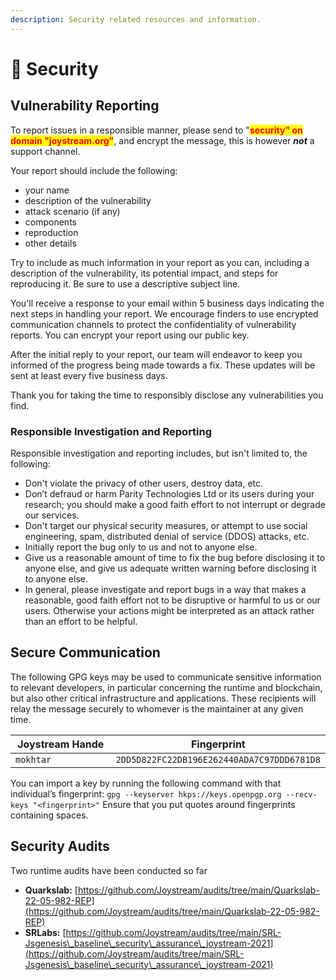 ```yaml
---
description: Security related resources and information.
---
```


# 🔐 Security

## Vulnerability Reporting

To report issues in a responsible manner, please send to "<mark style="color:red;">**security" on domain "joystream.org"**</mark>, and encrypt the message, this is however _**not**_ a support channel.

Your report should include the following:

* your name
* description of the vulnerability
* attack scenario (if any)
* components
* reproduction
* other details

Try to include as much information in your report as you can, including a description of the vulnerability, its potential impact, and steps for reproducing it. Be sure to use a descriptive subject line.

You'll receive a response to your email within 5 business days indicating the next steps in handling your report. We encourage finders to use encrypted communication channels to protect the confidentiality of vulnerability reports. You can encrypt your report using our public key.&#x20;

After the initial reply to your report, our team will endeavor to keep you informed of the progress being made towards a fix. These updates will be sent at least every five business days.

Thank you for taking the time to responsibly disclose any vulnerabilities you find.

### Responsible Investigation and Reporting

Responsible investigation and reporting includes, but isn't limited to, the following:

* Don't violate the privacy of other users, destroy data, etc.
* Don’t defraud or harm Parity Technologies Ltd or its users during your research; you should make a good faith effort to not interrupt or degrade our services.
* Don't target our physical security measures, or attempt to use social engineering, spam, distributed denial of service (DDOS) attacks, etc.
* Initially report the bug only to us and not to anyone else.
* Give us a reasonable amount of time to fix the bug before disclosing it to anyone else, and give us adequate written warning before disclosing it to anyone else.
* In general, please investigate and report bugs in a way that makes a reasonable, good faith effort not to be disruptive or harmful to us or our users. Otherwise your actions might be interpreted as an attack rather than an effort to be helpful.

## Secure Communication

The following GPG keys may be used to communicate sensitive information to relevant developers, in particular concerning the runtime and blockchain, but also other critical infrastructure and applications. These recipients will relay the message securely to whomever is the maintainer at any given time.

<table><thead><tr><th width="184">Joystream Hande</th><th>Fingerprint</th></tr></thead><tbody><tr><td><code>mokhtar</code></td><td><code>2DD5D822FC22DB196E262440ADA7C97DDD6781D8</code></td></tr></tbody></table>

You can import a key by running the following command with that individual’s fingerprint: `gpg --keyserver hkps://keys.openpgp.org --recv-keys "<fingerprint>"` Ensure that you put quotes around fingerprints containing spaces.

## Security Audits

Two runtime audits have been conducted so far

* **Quarkslab:** [https://github.com/Joystream/audits/tree/main/Quarkslab-22-05-982-REP](https://github.com/Joystream/audits/tree/main/Quarkslab-22-05-982-REP)
* **SRLabs:** [https://github.com/Joystream/audits/tree/main/SRL-Jsgenesis\_baseline\_security\_assurance\_joystream-2021](https://github.com/Joystream/audits/tree/main/SRL-Jsgenesis\_baseline\_security\_assurance\_joystream-2021)
